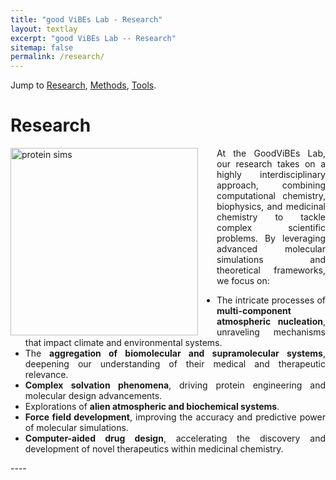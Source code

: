 ```yaml
---
title: "good ViBEs Lab - Research"
layout: textlay
excerpt: "good ViBEs Lab -- Research"
sitemap: false
permalink: /research/
---
```



Jump to [Research](#research), [Methods](#methods), [Tools](#tools).

# Research

<img src="{{ site.url }}{{ site.baseurl }}/images/respic/dynamics-bonds-rep-trimmed.gif" alt="protein sims" style="width: 300px; float: left; margin-right: 30px; border: 10px;">



<div style="text-align: justify">
At the GoodViBEs Lab, our research takes on a highly interdisciplinary approach, combining computational chemistry, biophysics, and medicinal chemistry to tackle complex scientific problems. By leveraging advanced molecular simulations and theoretical frameworks, we focus on:

 - The intricate processes of **multi-component atmospheric nucleation**, unraveling mechanisms that impact climate and environmental systems.
 - The **aggregation of biomolecular and supramolecular systems**, deepening our understanding of their medical and therapeutic relevance.
 - **Complex solvation phenomena**, driving protein engineering and molecular design advancements.
 - Explorations of **alien atmospheric and biochemical systems**.
 - **Force field development**, improving the accuracy and predictive power of molecular simulations.
 - **Computer-aided drug design**, accelerating the discovery and development of novel therapeutics within medicinal chemistry.
</div>
----
